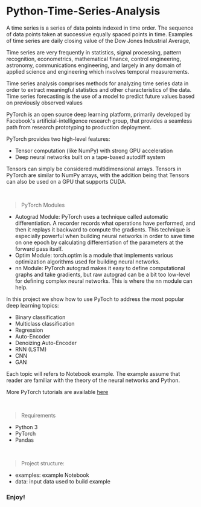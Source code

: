 # Python-Time-Series-Analysis

A time series is a series of data points indexed in time order. The sequence of data points taken at successive equally spaced points in time. Examples of time series are daily closing value of the Dow Jones Industrial Average, 

Time series are very frequently in statistics, signal processing, pattern recognition, econometrics, mathematical finance, control engineering, astronomy, communications engineering, and largely in any domain of applied science and engineering which involves temporal measurements.

Time series analysis comprises methods for analyzing time series data in order to extract meaningful statistics and other characteristics of the data. Time series forecasting is the use of a model to predict future values based on previously observed values



PyTorch is an open source deep learning platform, primarily developed by Facebook's artificial-intelligence research group, that provides a seamless path from research prototyping to production deployment.  

PyTorch provides two high-level features:
- Tensor computation (like NumPy) with strong GPU acceleration
- Deep neural networks built on a tape-based autodiff system

Tensors can simply be considered multidimensional arrays. Tensors in PyTorch are similar to NumPy arrays, with the addition being that Tensors can also be used on a GPU that supports CUDA.

<br>

> PyTorch Modules

- Autograd Module: PyTorch uses a technique called automatic differentiation. A recorder records what operations have performed, and then it replays it backward to compute the gradients. This technique is especially powerful when building neural networks in order to save time on one epoch by calculating differentiation of the parameters at the forward pass itself.
- Optim Module: torch.optim is a module that implements various optimization algorithms used for building neural networks. 
- nn Module: PyTorch autograd makes it easy to define computational graphs and take gradients, but raw autograd can be a bit too low-level for defining complex neural networks. This is where the nn module can help.


In this project we show how to use PyToch to address the most popular deep learning topics:

- Binary classification
- Multiclass classification
- Regression
- Auto-Encoder
- Denoizing Auto-Encoder
- RNN (LSTM)
- CNN
- GAN

Each topic will refers to Notebook example. The example assume that reader are familiar with the theory of the neural networks and Python.

More PyTorch tutorials are available [here](https://pytorch.org/tutorials/)

<br>

> Requirements

- Python 3
- PyTorch
- Pandas

<br>

> Project structure:

- examples: example Notebook 
- data: input data used to build example

### Enjoy!

<br>
